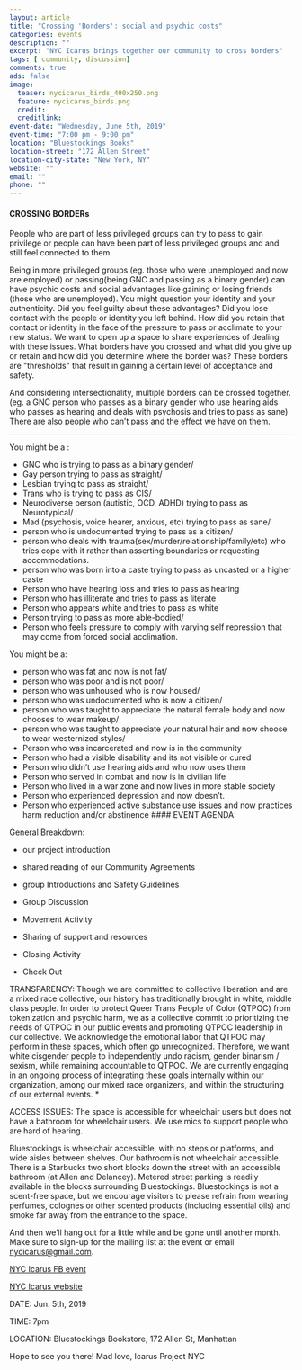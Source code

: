 ```yaml
---
layout: article
title: "Crossing 'Borders': social and psychic costs"
categories: events
description: ""
excerpt: "NYC Icarus brings together our community to cross borders"
tags: [ community, discussion]
comments: true
ads: false
image:
  teaser: nycicarus_birds_400x250.png
  feature: nycicarus_birds.png
  credit: 
  creditlink: 
event-date: "Wednesday, June 5th, 2019"
event-time: "7:00 pm - 9:00 pm"
location: "Bluestockings Books"
location-street: "172 Allen Street"
location-city-state: "New York, NY"
website: ""
email: ""
phone: ""
---
```


#### CROSSING BORDERs

People who are part of less privileged groups can try to pass to gain privilege or people can have been part of less privileged groups and  and still feel connected to them.

Being in more privileged groups (eg. those who were unemployed and now are employed) or passing(being GNC and passing as a binary gender) can have psychic costs and social advantages like gaining or losing friends (those who are unemployed). You might question your identity and your authenticity. Did you feel guilty about these advantages? Did you lose contact with the people or identity you left behind. How did you retain that contact or identity in the face of the pressure to pass or acclimate to your new status. We want to open up a space to share experiences of dealing with these issues. What borders have you crossed and what did you give up or retain and how did you determine where the border was? 
These borders are "thresholds" that result in gaining a certain level of acceptance and safety. 

And considering intersectionality, multiple borders can be crossed together. (eg. a GNC person who passes as a binary gender who use hearing aids who passes as hearing and deals with psychosis and tries to pass as sane)  There are also people who can’t pass and the effect we have on them. 

------------------

You might be a :
* GNC who is trying to pass as a binary gender/
* Gay person trying to pass as straight/
* Lesbian trying to pass as straight/
* Trans who is trying to pass as CIS/
* Neurodiverse person (autistic, OCD, ADHD) trying to pass as Neurotypical/
* Mad (psychosis, voice hearer, anxious, etc) trying to pass as sane/
* person who is undocumented trying to pass as a citizen/
* person who deals with trauma(sex/murder/relationship/family/etc) who tries cope with it rather than asserting boundaries or requesting accommodations. 
* person who was born into a caste trying to pass as uncasted or a higher caste
* Person who have hearing loss and tries to pass as hearing
* Person who has illiterate and tries to pass as literate 
* Person who appears white and tries to pass as white
* Person trying to pass as more able-bodied/ 
* Person who feels pressure to comply with varying self repression that may come from forced social acclimation. 
 
You might be a: 
* person who was fat and now is not fat/
* person who was poor and is not poor/
* person who was unhoused who is now housed/
* person who was undocumented who is now a citizen/
* person who was taught to appreciate the natural female body and now chooses to wear makeup/
* person who was taught to appreciate your natural hair and now choose to wear westernized styles/
* Person who was incarcerated and now is in the community
* Person who had a visible disability and its not visible or cured
* Person who didn’t use hearing aids and who now uses them
* Person who served in combat and now is in civilian life
* Person who lived in a war zone and now lives in more stable society 
* Person who experienced depression and now doesn’t.
* Person who experienced active substance use issues and now practices harm reduction and/or abstinence #### EVENT AGENDA:

General Breakdown:

* our project introduction

* shared reading of our Community Agreements

* group Introductions and Safety Guidelines

* Group Discussion

* Movement Activity

* Sharing of support and resources

* Closing Activity

* Check Out


TRANSPARENCY:
Though we are committed to collective liberation and are a mixed race collective, our history has traditionally brought in white, middle class people. In order to protect Queer Trans People of Color (QTPOC) from tokenization and psychic harm, we as a collective commit to prioritizing the needs of QTPOC in our public events and promoting QTPOC leadership in our collective. We acknowledge the emotional labor that QTPOC may perform in these spaces, which often go unrecognized. Therefore, we want white cisgender people to independently undo racism, gender binarism / sexism, while remaining accountable to QTPOC. We are currently engaging in an ongoing process of integrating these goals internally within our organization, among our mixed race organizers, and within the structuring of our external events. *

ACCESS ISSUES: The space is accessible for wheelchair users but does not have a bathroom for wheelchair users. We use mics to support people who are hard of hearing.

Bluestockings is wheelchair accessible, with no steps or platforms, and wide aisles between shelves. Our bathroom is not wheelchair accessible. There is a Starbucks two short blocks down the street with an accessible bathroom (at Allen and Delancey). Metered street parking is readily available in the blocks surrounding Bluestockings. Bluestockings is not a scent-free space, but we encourage visitors to please refrain from wearing perfumes, colognes or other scented products (including essential oils) and smoke far away from the entrance to the space.

And then we’ll hang out for a little while and be gone until another month. Make sure to sign-up for the mailing list at the event or email nycicarus@gmail.com.

[NYC Icarus FB event](https://www.facebook.com/events/2343402715937486/)

[NYC Icarus website](http://nycicarus.org/)


DATE: Jun. 5th, 2019

TIME: 7pm

LOCATION: Bluestockings Bookstore, 172 Allen St, Manhattan

Hope to see you there!
Mad love, Icarus Project NYC
